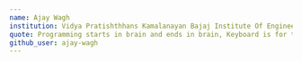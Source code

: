 ```yaml
---
name: Ajay Wagh
institution: Vidya Pratishthhans Kamalanayan Bajaj Institute Of Engineering Technology, Baramati
quote: Programming starts in brain and ends in brain, Keyboard is for typing
github_user: ajay-wagh
---
```

